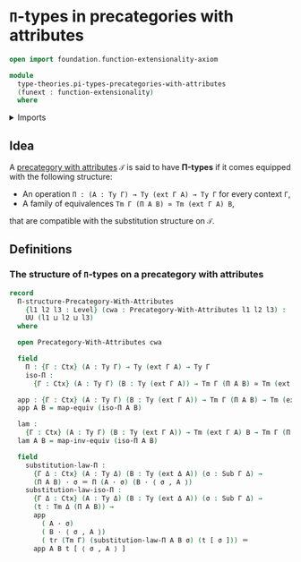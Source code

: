 # `Π`-types in precategories with attributes

```agda
open import foundation.function-extensionality-axiom

module
  type-theories.pi-types-precategories-with-attributes
  (funext : function-extensionality)
  where
```

<details><summary>Imports</summary>

```agda
open import foundation.equivalences funext
open import foundation.identity-types funext
open import foundation.transport-along-identifications
open import foundation.universe-levels

open import type-theories.precategories-with-attributes funext
```

</details>

## Idea

A [precategory with attributes](type-theories.precategories-with-attributes.md)
`𝒯` is said to have **Π-types** if it comes equipped with the following
structure:

- An operation `Π : (A : Ty Γ) → Ty (ext Γ A) → Ty Γ` for every context `Γ`,
- A family of equivalences `Tm Γ (Π A B) ≃ Tm (ext Γ A) B`,

that are compatible with the substitution structure on `𝒯`.

## Definitions

### The structure of `Π`-types on a precategory with attributes

```agda
record
  Π-structure-Precategory-With-Attributes
    {l1 l2 l3 : Level} (cwa : Precategory-With-Attributes l1 l2 l3) :
    UU (l1 ⊔ l2 ⊔ l3)
  where

  open Precategory-With-Attributes cwa

  field
    Π : {Γ : Ctx} (A : Ty Γ) → Ty (ext Γ A) → Ty Γ
    iso-Π :
      {Γ : Ctx} (A : Ty Γ) (B : Ty (ext Γ A)) → Tm Γ (Π A B) ≃ Tm (ext Γ A) B

  app : {Γ : Ctx} (A : Ty Γ) (B : Ty (ext Γ A)) → Tm Γ (Π A B) → Tm (ext Γ A) B
  app A B = map-equiv (iso-Π A B)

  lam :
    {Γ : Ctx} (A : Ty Γ) (B : Ty (ext Γ A)) → Tm (ext Γ A) B → Tm Γ (Π A B)
  lam A B = map-inv-equiv (iso-Π A B)

  field
    substitution-law-Π :
      {Γ Δ : Ctx} (A : Ty Δ) (B : Ty (ext Δ A)) (σ : Sub Γ Δ) →
      (Π A B) · σ ＝ Π (A · σ) (B · ⟨ σ , A ⟩)
    substitution-law-iso-Π :
      {Γ Δ : Ctx} (A : Ty Δ) (B : Ty (ext Δ A)) (σ : Sub Γ Δ) →
      (t : Tm Δ (Π A B)) →
      app
        ( A · σ)
        ( B · ⟨ σ , A ⟩)
        ( tr (Tm Γ) (substitution-law-Π A B σ) (t [ σ ])) ＝
      app A B t [ ⟨ σ , A ⟩ ]
```
